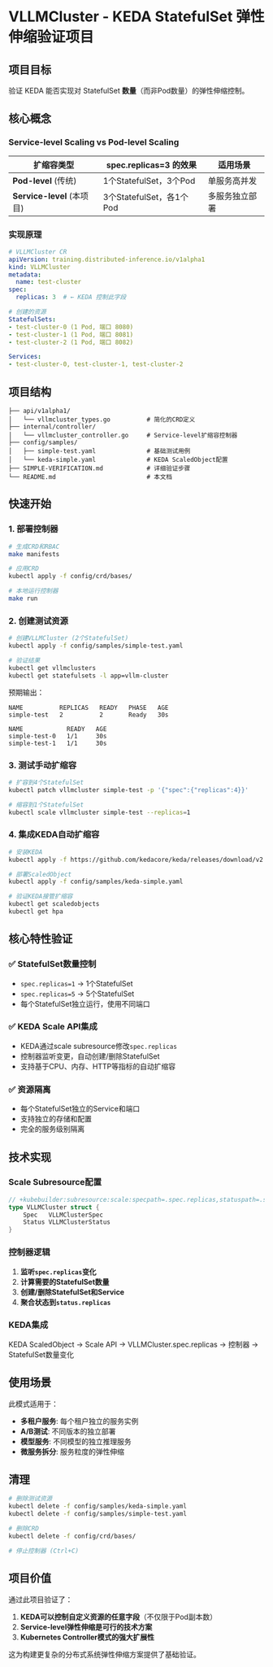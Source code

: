 # VLLMCluster - KEDA StatefulSet 弹性伸缩验证项目

## 项目目标

验证 KEDA 能否实现对 StatefulSet **数量**（而非Pod数量）的弹性伸缩控制。

## 核心概念

### Service-level Scaling vs Pod-level Scaling

| 扩缩容类型 | spec.replicas=3 的效果 | 适用场景 |
|-----------|----------------------|---------|
| **Pod-level** (传统) | 1个StatefulSet，3个Pod | 单服务高并发 |
| **Service-level** (本项目) | 3个StatefulSet，各1个Pod | 多服务独立部署 |

### 实现原理

```yaml
# VLLMCluster CR
apiVersion: training.distributed-inference.io/v1alpha1
kind: VLLMCluster
metadata:
  name: test-cluster
spec:
  replicas: 3  # ← KEDA 控制此字段

# 创建的资源
StatefulSets:
- test-cluster-0 (1 Pod, 端口 8080)
- test-cluster-1 (1 Pod, 端口 8081)  
- test-cluster-2 (1 Pod, 端口 8082)

Services:
- test-cluster-0, test-cluster-1, test-cluster-2
```

## 项目结构

```
├── api/v1alpha1/
│   └── vllmcluster_types.go          # 简化的CRD定义
├── internal/controller/
│   └── vllmcluster_controller.go     # Service-level扩缩容控制器
├── config/samples/
│   ├── simple-test.yaml              # 基础测试用例
│   └── keda-simple.yaml              # KEDA ScaledObject配置
├── SIMPLE-VERIFICATION.md            # 详细验证步骤
└── README.md                         # 本文档
```

## 快速开始

### 1. 部署控制器

```bash
# 生成CRD和RBAC
make manifests

# 应用CRD
kubectl apply -f config/crd/bases/

# 本地运行控制器
make run
```

### 2. 创建测试资源

```bash
# 创建VLLMCluster (2个StatefulSet)
kubectl apply -f config/samples/simple-test.yaml

# 验证结果
kubectl get vllmclusters
kubectl get statefulsets -l app=vllm-cluster
```

预期输出：
```
NAME          REPLICAS   READY   PHASE   AGE
simple-test   2          2       Ready   30s

NAME            READY   AGE
simple-test-0   1/1     30s
simple-test-1   1/1     30s
```

### 3. 测试手动扩缩容

```bash
# 扩容到4个StatefulSet
kubectl patch vllmcluster simple-test -p '{"spec":{"replicas":4}}'

# 缩容到1个StatefulSet
kubectl scale vllmcluster simple-test --replicas=1
```

### 4. 集成KEDA自动扩缩容

```bash
# 安装KEDA
kubectl apply -f https://github.com/kedacore/keda/releases/download/v2.12.0/keda-2.12.0.yaml

# 部署ScaledObject
kubectl apply -f config/samples/keda-simple.yaml

# 验证KEDA接管扩缩容
kubectl get scaledobjects
kubectl get hpa
```

## 核心特性验证

### ✅ StatefulSet数量控制

- `spec.replicas=1` → 1个StatefulSet
- `spec.replicas=5` → 5个StatefulSet
- 每个StatefulSet独立运行，使用不同端口

### ✅ KEDA Scale API集成

- KEDA通过scale subresource修改`spec.replicas`
- 控制器监听变更，自动创建/删除StatefulSet
- 支持基于CPU、内存、HTTP等指标的自动扩缩容

### ✅ 资源隔离

- 每个StatefulSet独立的Service和端口
- 支持独立的存储和配置
- 完全的服务级别隔离

## 技术实现

### Scale Subresource配置

```go
// +kubebuilder:subresource:scale:specpath=.spec.replicas,statuspath=.status.replicas,selectorpath=.status.selector
type VLLMCluster struct {
    Spec   VLLMClusterSpec
    Status VLLMClusterStatus
}
```

### 控制器逻辑

1. **监听`spec.replicas`变化**
2. **计算需要的StatefulSet数量**  
3. **创建/删除StatefulSet和Service**
4. **聚合状态到`status.replicas`**

### KEDA集成

KEDA ScaledObject → Scale API → VLLMCluster.spec.replicas → 控制器 → StatefulSet数量变化

## 使用场景

此模式适用于：

- **多租户服务**: 每个租户独立的服务实例
- **A/B测试**: 不同版本的独立部署  
- **模型服务**: 不同模型的独立推理服务
- **微服务拆分**: 服务粒度的弹性伸缩

## 清理

```bash
# 删除测试资源
kubectl delete -f config/samples/keda-simple.yaml
kubectl delete -f config/samples/simple-test.yaml

# 删除CRD
kubectl delete -f config/crd/bases/

# 停止控制器 (Ctrl+C)
```

## 项目价值

通过此项目验证了：

1. **KEDA可以控制自定义资源的任意字段**（不仅限于Pod副本数）
2. **Service-level弹性伸缩是可行的技术方案**
3. **Kubernetes Controller模式的强大扩展性**

这为构建更复杂的分布式系统弹性伸缩方案提供了基础验证。